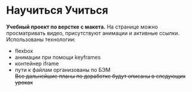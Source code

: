 # Научиться Учиться
**Учебный проект по верстке с макета.**
На странице можно просматривать видео, присутствуют анимации и активные ссылки.
Использованы технологии:
* flexbox
* анимации при помощи keyframes
* контейнер iframe
* пути к файлам организованы по БЭМ  
~~Все дальнейшие планы по доработке будут описаны в следующих уроках~~
